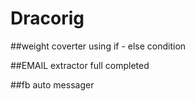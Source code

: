 # Dracorig
##weight coverter using   if - else condition








##EMAIL extractor full completed

##fb auto messager
